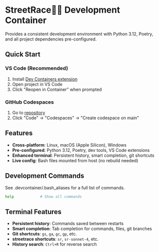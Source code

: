 # StreetRace🚗💨 Development Container

Provides a consistent development environment with Python 3.12, Poetry, and all project dependencies pre-configured.

## Quick Start

### VS Code (Recommended)

1. Install [Dev Containers extension](https://marketplace.visualstudio.com/items?itemName=ms-vscode-remote.remote-containers)
2. Open project in VS Code
3. Click "Reopen in Container" when prompted

### GitHub Codespaces

1. Go to [repository](https://github.com/krmrn42/street-race)
2. Click "Code" → "Codespaces" → "Create codespace on main"

## Features

- **Cross-platform**: Linux, macOS (Apple Silicon), Windows
- **Pre-configured**: Python 3.12, Poetry, dev tools, VS Code extensions
- **Enhanced terminal**: Persistent history, smart completion, git shortcuts
- **Live config**: Bash files mounted from host (no rebuild needed)

## Development Commands

See .devcontainer/.bash_aliases for a full list of commands.

```sh
help            # Show all commands
```

## Terminal Features

- **Persistent history**: Commands saved between restarts
- **Smart completion**: Tab completion for commands, files, git branches
- **Git shortcuts**: `gs`, `ga`, `gc`, `gp`, etc.
- **streetrace shortcuts**: `sr`, `sr-sonnet-4`, etc.
- **History search**: `Ctrl+R` for reverse search
